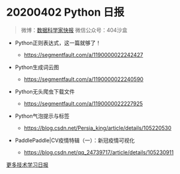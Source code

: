 # 20200402 Python 日报
> 微博：[数据科学家快报](https://www.weibo.com/wukehao)
> 微信公众号：404沙盒
- Python正则表达式，这一篇就够了！
  - https://segmentfault.com/a/1190000022242427

- Python生成词云图
  - https://segmentfault.com/a/1190000022240590

- Python无头爬虫下载文件
  - https://segmentfault.com/a/1190000022227925

- Python气泡提示与标签
  - https://blog.csdn.net/Persia_king/article/details/105220530

- PaddlePaddle|CV疫情特辑（一）：新冠疫情可视化
  - https://blog.csdn.net/qq_24739717/article/details/105230911

  
[更多技术学习日报](https://github.com/KehaoWu/dailypython)
